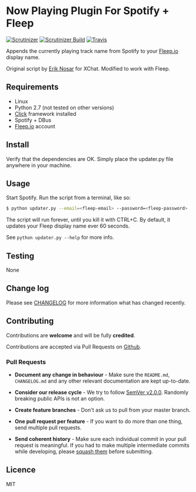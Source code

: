 # Now Playing Plugin For Spotify + Fleep

[![Scrutinizer](https://img.shields.io/scrutinizer/g/anroots/spotify-fleep-nowplaying.svg)](https://scrutinizer-ci.com/g/anroots/spotify-fleep-nowplaying)
[![Scrutinizer Build](https://img.shields.io/scrutinizer/build/g/anroots/spotify-fleep-nowplaying.svg)](https://scrutinizer-ci.com/g/anroots/spotify-fleep-nowplaying)
[![Travis](https://img.shields.io/travis/anroots/spotify-fleep-nowplaying.svg)]()

Appends the currently playing track name from Spotify to your [Fleep.io](https://fleep.io) display name.

Original script by [Erik Nosar](https://github.com/enosar/xchat-spotify-np) for XChat. Modified to work with Fleep.

## Requirements

- Linux
- Python 2.7 (not tested on other versions)
- [Click](http://click.pocoo.org/4/) framework installed
- Spotify + DBus
- [Fleep.io](https://fleep.io) account

## Install

Verify that the dependencies are OK. Simply place the updater.py file anywhere in your machine.

## Usage

Start Spotify. Run the script from a terminal, like so:
```bash
$ python updater.py --email=<fleep-email> --password=<fleep-password>
```

The script will run forever, until you kill it with CTRL+C. By default, it updates your Fleep display name ever 60 seconds.

See `python updater.py --help` for more info.

## Testing

None

## Change log

Please see [CHANGELOG](CHANGELOG.md) for more information what has changed recently.

## Contributing

Contributions are **welcome** and will be fully **credited**.

Contributions are accepted via Pull Requests on [Github](https://github.com/anroots/spotify-fleep-nowplaying).

### Pull Requests

- **Document any change in behaviour** - Make sure the `README.md`, `CHANGELOG.md` and any other relevant documentation are kept up-to-date.

- **Consider our release cycle** - We try to follow [SemVer v2.0.0](http://semver.org/). Randomly breaking public APIs is not an option.

- **Create feature branches** - Don't ask us to pull from your master branch.

- **One pull request per feature** - If you want to do more than one thing, send multiple pull requests.

- **Send coherent history** - Make sure each individual commit in your pull request is meaningful. If you had to make multiple intermediate commits while developing, please [squash them](http://www.git-scm.com/book/en/v2/Git-Tools-Rewriting-History#Changing-Multiple-Commit-Messages) before submitting.

## Licence

MIT